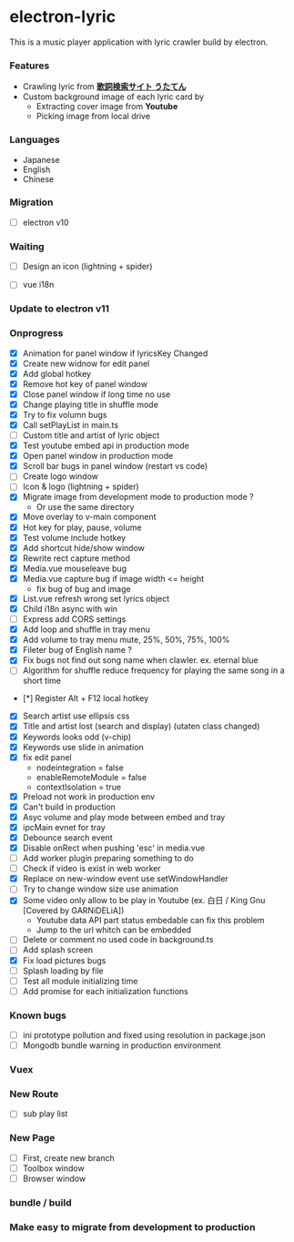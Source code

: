 # electron-lyric

This is a music player application with lyric crawler build by electron.

### Features
* Crawling lyric from **[歌詞検索サイト うたてん](https://utaten.com/)**
* Custom background image of each lyric card by
    * Extracting cover image from **Youtube**
    * Picking image from local drive 

### Languages
- Japanese
- English
- Chinese

### Migration 

* [ ] electron v10

### Waiting

* [ ] Design an icon (lightning + spider)
* [ ] vue i18n


### Update to electron v11

### Onprogress

* [x] Animation for panel window if lyricsKey Changed
* [x] Create new widnow for edit panel
* [x] Add global hotkey
* [x] Remove hot key of panel window
* [x] Close panel window if long time no use
* [x] Change playing title in shuffle mode
* [x] Try to fix volumn bugs
* [x] Call setPlayList in main.ts  
* [ ] Custom title and artist of lyric object
* [x] Test youtube embed api in production mode 
* [x] Open panel window in production mode
* [x] Scroll bar bugs in panel window (restart vs code)
* [ ] Create logo window
* [ ] Icon & logo (lightning + spider) 
* [x] Migrate image from development mode to production mode ?
    * Or use the same directory
* [x] Move overlay to v-main component
* [x] Hot key for play, pause, volume
* [x] Test volume include hotkey
* [x] Add shortcut hide/show window
* [x] Rewrite rect capture method
* [x] Media.vue mouseleave bug 
* [x] Media.vue capture bug if image width <= height
    * fix bug of bug and image
* [x] List.vue refresh wrong set lyrics object
* [x] Child i18n async with win 
* [ ] Express add CORS settings 
* [x] Add loop and shuffle in tray menu
* [x] Add volume to tray menu mute, 25%, 50%, 75%, 100%
* [x] Fileter bug of English name ?
* [x] Fix bugs not find out song name when clawler. ex. eternal blue
* [ ] Algorithm for shuffle reduce frequency for playing the same song in a short time
* [*] Register Alt + F12 local hotkey 
* [x] Search artist use ellipsis css
* [x] Title and artist lost (search and display) (utaten class changed)
* [x] Keywords looks odd (v-chip)
* [x] Keywords use slide in animation
* [x] fix edit panel
    * nodeintegration = false
    * enableRemoteModule = false
    * contextIsolation = true
* [x] Preload not work in production env
* [x] Can't build in production
* [x] Asyc volume and play mode between embed and tray 
* [x] ipcMain evnet for tray 
* [x] Debounce search event
* [x] Disable onRect when pushing 'esc' in media.vue
* [ ] Add worker plugin preparing something to do
* [ ] Check if video is exist in web worker 
* [x] Replace on new-window event use setWindowHandler
* [ ] Try to change window size use animation
* [x] Some video only allow to be play in Youtube (ex. 白日 / King Gnu [Covered by GARNiDELiA])
    * Youtube data API part status embedable can fix this problem
    * Jump to the url whitch can be embedded
* [ ] Delete or comment no used code in background.ts
* [ ] Add splash screen
* [x] Fix load pictures bugs
* [ ] Splash loading by file
* [ ] Test all module initializing time
* [ ] Add promise for each initialization functions

### Known bugs

* [ ] ini prototype pollution and fixed using resolution in package.json
* [ ] Mongodb bundle warning in production environment

### Vuex

### New Route

* [ ] sub play list

### New Page 

* [ ] First, create new branch
* [ ] Toolbox window 
* [ ] Browser window 

### bundle / build

### Make easy to migrate from development to production

